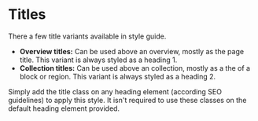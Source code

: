 # Titles

There a few title variants available in style guide.

- **Overview titles:** Can be used above an overview, mostly as the page title.
  This variant is always styled as a heading 1.
- **Collection titles:** Can be used above an collection, mostly as a the of a
  block or region. This variant is always styled as a heading 2.

Simply add the title class on any heading element (according SEO guidelines) to
apply this style. It isn't required to use these classes on the default heading
element provided.
